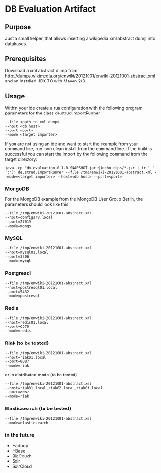 # DB Evaluation Artifact

## Purpose

Just a small helper, that allows inserting a wikipedia xml abstract dump into databases.

## Prerequisites

Download a xml abstract dump from http://dumps.wikimedia.org/enwiki/20121001/enwiki-20121001-abstract.xml and an installed JDK 7.0 with Maven 2/3.

## Usage

Within your ide create a run configuration with the following program parameters for the class de.strud.ImportRunner
```
--file <path to xml dump> 
--host <db host> 
--port <port>
--mode <target importer>
```

If you are not using an ide and want to start the example from your command line, run mvn clean install from the command line. If the build is successful you can start the import by the following command from the target directory:

```
java -cp "db-evaluation-0.1.0-SNAPSHOT.jar:$(echo deps/*.jar | tr ' ' ':')" de.strud.ImportRunner --file /tmp/enwiki-20121001-abstract.xml --mode=<target importer> --host=<db host> --port=<port>
```

### MongoDB

For the MongoDB example from the MongoDB User Group Berlin, the parameters should look like this:

```
--file /tmp/enwiki-20121001-abstract.xml 
--host=configsrv.local
--port=27019
--mode=mongo
```

### MySQL

```
--file /tmp/enwiki-20121001-abstract.xml
--host=mysql01.local
--port=3306
--mode=mysql
```

### Postgresql

```
--file /tmp/enwiki-20121001-abstract.xml
--host=postresql01.local
--port=5432
--mode=postresql
```

### Redis

```
--file /tmp/enwiki-20121001-abstract.xml
--host=redis01.local
--port=6379
--mode=redis
```

### Riak (to be tested)

```
--file /tmp/enwiki-20121001-abstract.xml
--host=riak01.local
--port=8087
--mode=riak
```
or in distributed mode (to be tested)
```
--file /tmp/enwiki-20121001-abstract.xml
--host=riak01.local,riak02.local,riak03.local
--port=8087
--mode=riak
```

### Elasticsearch (to be tested)

```
--file /tmp/enwiki-20121001-abstract.xml
--mode=elasticsearch
```

### in the future

- Hadoop
- HBase
- BigCouch
- Solr
- SolrCloud